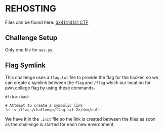 # REHOSTING

Files can be found here: [0x41414141 CTF](https://github.com/sajjadium/ctf-archives/tree/main/ctfs/0x41414141/2021/crypto/staple-AES)

## Challenge Setup
Only one file for `aes.py`.

## Flag Symlink
This challenge uses a `flag.txt` file to provide the flag for the hacker, so we can create a symlink between the `flag` and `/flag` which our location for pwn.college flag by using these commands-
```
#!/bin/bash

# Attempt to create a symbolic link
ln -s /flag /challenge/flag.txt 2>/dev/null
```

We have it in the `.init` file so the link is created between the files as soon as the challenge is started for each new environment.
